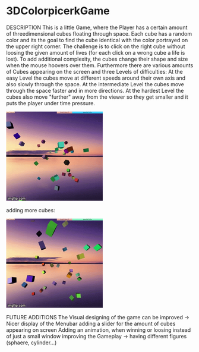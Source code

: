# 3DColorpicerkGame

DESCRIPTION
This is a little Game, where the Player has a certain amount of threedimensional cubes floating through space. Each cube has a random color and its the goal to find the cube identical with the color portrayed on the upper right corner. The challenge is to click on the right cube without loosing the given amount of lives (for each click on a wrong cube a life is lost).
To add additional complexity, the cubes change their shape and size when the mouse hoovers over them.
Furthermore there are various amounts of Cubes appearing on the screen and three Levels of difficulties: At the easy Level the cubes move at different speeds around their own axis and also slowly through the space. At the intermediate Level the cubes move through the space faster and in more directions. At the hardest Level the cubes also move "further" away from the viewer so they get smaller and it puts the player under time pressure. 

![](gameplay.gif)


adding more cubes:



![](morecubes.gif)


FUTURE ADDITIONS
The Visual designing of the game can be improved -> Nicer display of the Menubar
adding a slider for the amount of cubes appearing on screen
Adding an animation, when winning or loosing instead of just a small window
improving the Gameplay  -> having different figures (sphaere, cylinder...)
